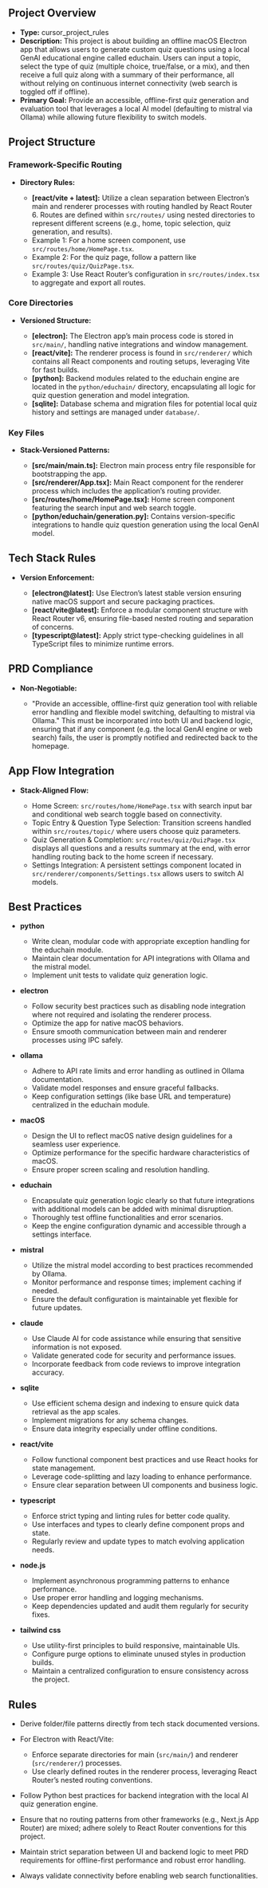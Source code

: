 ## Project Overview

*   **Type:** cursor_project_rules
*   **Description:** This project is about building an offline macOS Electron app that allows users to generate custom quiz questions using a local GenAI educational engine called educhain. Users can input a topic, select the type of quiz (multiple choice, true/false, or a mix), and then receive a full quiz along with a summary of their performance, all without relying on continuous internet connectivity (web search is toggled off if offline).
*   **Primary Goal:** Provide an accessible, offline-first quiz generation and evaluation tool that leverages a local AI model (defaulting to mistral via Ollama) while allowing future flexibility to switch models.

## Project Structure

### Framework-Specific Routing

*   **Directory Rules:**

    *   **[react/vite + latest]:** Utilize a clean separation between Electron’s main and renderer processes with routing handled by React Router 6. Routes are defined within `src/routes/` using nested directories to represent different screens (e.g., home, topic selection, quiz generation, and results).
    *   Example 1: For a home screen component, use `src/routes/home/HomePage.tsx`.
    *   Example 2: For the quiz page, follow a pattern like `src/routes/quiz/QuizPage.tsx`.
    *   Example 3: Use React Router’s configuration in `src/routes/index.tsx` to aggregate and export all routes.

### Core Directories

*   **Versioned Structure:**

    *   **[electron]:** The Electron app’s main process code is stored in `src/main/`, handling native integrations and window management.
    *   **[react/vite]:** The renderer process is found in `src/renderer/` which contains all React components and routing setups, leveraging Vite for fast builds.
    *   **[python]:** Backend modules related to the educhain engine are located in the `python/educhain/` directory, encapsulating all logic for quiz question generation and model integration.
    *   **[sqlite]:** Database schema and migration files for potential local quiz history and settings are managed under `database/`.

### Key Files

*   **Stack-Versioned Patterns:**

    *   **[src/main/main.ts]:** Electron main process entry file responsible for bootstrapping the app.
    *   **[src/renderer/App.tsx]:** Main React component for the renderer process which includes the application’s routing provider.
    *   **[src/routes/home/HomePage.tsx]:** Home screen component featuring the search input and web search toggle.
    *   **[python/educhain/generation.py]:** Contains version-specific integrations to handle quiz question generation using the local GenAI model.

## Tech Stack Rules

*   **Version Enforcement:**

    *   **[electron@latest]:** Use Electron’s latest stable version ensuring native macOS support and secure packaging practices.
    *   **[react/vite@latest]:** Enforce a modular component structure with React Router v6, ensuring file-based nested routing and separation of concerns.
    *   **[typescript@latest]:** Apply strict type-checking guidelines in all TypeScript files to minimize runtime errors.

## PRD Compliance

*   **Non-Negotiable:**

    *   "Provide an accessible, offline-first quiz generation tool with reliable error handling and flexible model switching, defaulting to mistral via Ollama." This must be incorporated into both UI and backend logic, ensuring that if any component (e.g. the local GenAI engine or web search) fails, the user is promptly notified and redirected back to the homepage.

## App Flow Integration

*   **Stack-Aligned Flow:**

    *   Home Screen: `src/routes/home/HomePage.tsx` with search input bar and conditional web search toggle based on connectivity.
    *   Topic Entry & Question Type Selection: Transition screens handled within `src/routes/topic/` where users choose quiz parameters.
    *   Quiz Generation & Completion: `src/routes/quiz/QuizPage.tsx` displays all questions and a results summary at the end, with error handling routing back to the home screen if necessary.
    *   Settings Integration: A persistent settings component located in `src/renderer/components/Settings.tsx` allows users to switch AI models.

## Best Practices

*   **python**

    *   Write clean, modular code with appropriate exception handling for the educhain module.
    *   Maintain clear documentation for API integrations with Ollama and the mistral model.
    *   Implement unit tests to validate quiz generation logic.

*   **electron**

    *   Follow security best practices such as disabling node integration where not required and isolating the renderer process.
    *   Optimize the app for native macOS behaviors.
    *   Ensure smooth communication between main and renderer processes using IPC safely.

*   **ollama**

    *   Adhere to API rate limits and error handling as outlined in Ollama documentation.
    *   Validate model responses and ensure graceful fallbacks.
    *   Keep configuration settings (like base URL and temperature) centralized in the educhain module.

*   **macOS**

    *   Design the UI to reflect macOS native design guidelines for a seamless user experience.
    *   Optimize performance for the specific hardware characteristics of macOS.
    *   Ensure proper screen scaling and resolution handling.

*   **educhain**

    *   Encapsulate quiz generation logic clearly so that future integrations with additional models can be added with minimal disruption.
    *   Thoroughly test offline functionalities and error scenarios.
    *   Keep the engine configuration dynamic and accessible through a settings interface.

*   **mistral**

    *   Utilize the mistral model according to best practices recommended by Ollama.
    *   Monitor performance and response times; implement caching if needed.
    *   Ensure the default configuration is maintainable yet flexible for future updates.

*   **claude**

    *   Use Claude AI for code assistance while ensuring that sensitive information is not exposed.
    *   Validate generated code for security and performance issues.
    *   Incorporate feedback from code reviews to improve integration accuracy.

*   **sqlite**

    *   Use efficient schema design and indexing to ensure quick data retrieval as the app scales.
    *   Implement migrations for any schema changes.
    *   Ensure data integrity especially under offline conditions.

*   **react/vite**

    *   Follow functional component best practices and use React hooks for state management.
    *   Leverage code-splitting and lazy loading to enhance performance.
    *   Ensure clear separation between UI components and business logic.

*   **typescript**

    *   Enforce strict typing and linting rules for better code quality.
    *   Use interfaces and types to clearly define component props and state.
    *   Regularly review and update types to match evolving application needs.

*   **node.js**

    *   Implement asynchronous programming patterns to enhance performance.
    *   Use proper error handling and logging mechanisms.
    *   Keep dependencies updated and audit them regularly for security fixes.

*   **tailwind css**

    *   Use utility-first principles to build responsive, maintainable UIs.
    *   Configure purge options to eliminate unused styles in production builds.
    *   Maintain a centralized configuration to ensure consistency across the project.

## Rules

*   Derive folder/file patterns directly from tech stack documented versions.

*   For Electron with React/Vite:

    *   Enforce separate directories for main (`src/main/`) and renderer (`src/renderer/`) processes.
    *   Use clearly defined routes in the renderer process, leveraging React Router’s nested routing conventions.

*   Follow Python best practices for backend integration with the local AI quiz generation engine.

*   Ensure that no routing patterns from other frameworks (e.g., Next.js App Router) are mixed; adhere solely to React Router conventions for this project.

*   Maintain strict separation between UI and backend logic to meet PRD requirements for offline-first performance and robust error handling.

*   Always validate connectivity before enabling web search functionalities.
